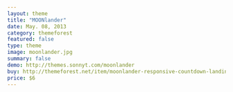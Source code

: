 ```yaml
---
layout: theme
title: "MOONlander"
date: May. 08, 2013
category: themeforest
featured: false
type: theme
image: moonlander.jpg
summary: false
demo: http://themes.sonnyt.com/moonlander
buy: http://themeforest.net/item/moonlander-responsive-countdown-landing-page/3502758
price: $6
---
```

